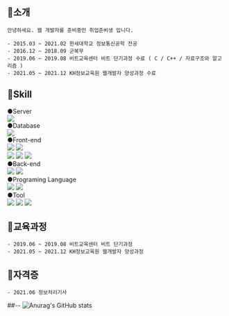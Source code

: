 
## 👋소개
```
안녕하세요. 웹 개발자를 준비중인 취업준비생 입니다.

- 2015.03 ~ 2021.02 한세대학교 정보통신공학 전공
- 2016.12 ~ 2018.09 군복무
- 2019.06 ~ 2019.08 비트교육센터 비트 단기과정 수료 ( C / C++ / 자료구조와 알고리즘 )
- 2021.05 ~ 2021.12 KH정보교육원 웹개발자 양성과정 수료 
```

## 📓Skill
●Server<br/> 
 <img src="https://img.shields.io/badge/SpringBoot-6DB33F?style=flat-square&logo=SpringBoot&logoColor=white"/><br/> 
●Database<br/> 
 <img src="https://img.shields.io/badge/MySQL-4479A1?style=flat-square&logo=MySQL&logoColor=white"/><br/> 
●Front-end<br/> 
 <img src="https://img.shields.io/badge/Vue.js-4FC08D?style=flat-square&logo=Vue.js&logoColor=white"/> 
 <img src="https://img.shields.io/badge/Vuetify-1867C0?style=flat-square&logo=Vuetify&logoColor=white"/><br/> 
 <img src="https://img.shields.io/badge/HTML5-E34F26?style=flat-square&logo=HTML5&logoColor=white"/>
 <img src="https://img.shields.io/badge/Css3-1572B6?style=flat-square&logo=Css3&logoColor=white"/>
 <img src="https://img.shields.io/badge/JavaScript-F7DF1E?style=flat-square&logo=JavaScript&logoColor=white"/><br/> 
●Back-end<br/> 
 <img src="https://img.shields.io/badge/Spring-6DB33F?style=flat-square&logo=Spring&logoColor=white"/>
 <img src="https://img.shields.io/badge/Spring JPA-46BD7B?style=flat-square&logo=Spring&logoColor=white"/><br/> 
●Programing Language<br/> 
 <img src="https://img.shields.io/badge/Java-007396?style=flat-square&logo=Java&logoColor=white"/>
 <img src="https://img.shields.io/badge/Python-3776AB?style=flat-square&logo=Python&logoColor=white"/><br/> 
●Tool<br/>
 <img src="https://img.shields.io/badge/Slack-4A154B?style=flat-square&logo=Slack&logoColor=white"/>
 <img src="https://img.shields.io/badge/Github-181717?style=flat-square&logo=Github&logoColor=white"/>
 <img src="https://img.shields.io/badge/Trello-0052CC?style=flat-square&logo=Trello&logoColor=white"/>


## 👋교육과정
```
- 2019.06 ~ 2019.08 비트교육센터 비트 단기과정 
- 2021.05 ~ 2021.12 KH정보교육원 웹개발자 양성과정 
```
## 👋자격증
```
- 2021.06 정보처리기사
```
##--
![Anurag's GitHub stats](https://github-readme-stats.vercel.app/api?username=ChoiJunHwanzz&&show_icons=true&theme=dracula)
